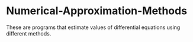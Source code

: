 # Numerical-Approximation-Methods
These are programs that estimate values of differential equations using different methods.
